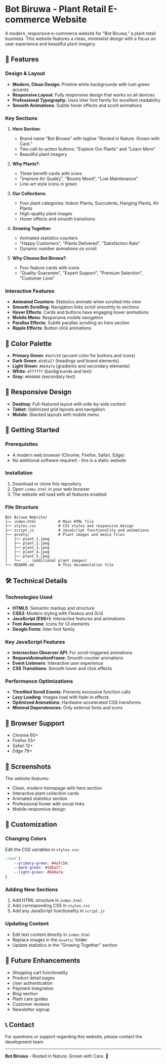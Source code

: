 # Bot Biruwa - Plant Retail E-commerce Website

A modern, responsive e-commerce website for "Bot Biruwa," a plant retail business. This website features a clean, minimalist design with a focus on user experience and beautiful plant imagery.

## 🌱 Features

### Design & Layout
- **Modern, Clean Design**: Pristine white backgrounds with lush green accents
- **Responsive Layout**: Fully responsive design that works on all devices
- **Professional Typography**: Uses Inter font family for excellent readability
- **Smooth Animations**: Subtle hover effects and scroll animations

### Key Sections
1. **Hero Section**: 
   - Brand name "Bot Biruwa" with tagline "Rooted in Nature. Grown with Care."
   - Two call-to-action buttons: "Explore Our Plants" and "Learn More"
   - Beautiful plant imagery

2. **Why Plants?**: 
   - Three benefit cards with icons
   - "Improve Air Quality", "Boosts Mood", "Low Maintenance"
   - Line-art style icons in green

3. **Our Collections**: 
   - Four plant categories: Indoor Plants, Succulents, Hanging Plants, Air Plants
   - High-quality plant images
   - Hover effects and smooth transitions

4. **Growing Together**: 
   - Animated statistics counters
   - "Happy Customers", "Plants Delivered", "Satisfaction Rate"
   - Dynamic number animations on scroll

5. **Why Choose Bot Biruwa?**: 
   - Four feature cards with icons
   - "Quality Guarantee", "Expert Support", "Premium Selection", "Customer Love"

### Interactive Features
- **Animated Counters**: Statistics animate when scrolled into view
- **Smooth Scrolling**: Navigation links scroll smoothly to sections
- **Hover Effects**: Cards and buttons have engaging hover animations
- **Mobile Menu**: Responsive mobile navigation
- **Parallax Effects**: Subtle parallax scrolling on hero section
- **Ripple Effects**: Button click animations

## 🎨 Color Palette
- **Primary Green**: `#4a7c59` (accent color for buttons and icons)
- **Dark Green**: `#2d5a27` (headings and brand elements)
- **Light Green**: `#6b9a7a` (gradients and secondary elements)
- **White**: `#ffffff` (backgrounds and text)
- **Gray**: `#666666` (secondary text)

## 📱 Responsive Design
- **Desktop**: Full-featured layout with side-by-side content
- **Tablet**: Optimized grid layouts and navigation
- **Mobile**: Stacked layouts with mobile menu

## 🚀 Getting Started

### Prerequisites
- A modern web browser (Chrome, Firefox, Safari, Edge)
- No additional software required - this is a static website

### Installation
1. Download or clone this repository
2. Open `index.html` in your web browser
3. The website will load with all features enabled

### File Structure
```
Bot Biruwa Website/
├── index.html          # Main HTML file
├── styles.css          # CSS styles and responsive design
├── script.js           # JavaScript functionality and animations
├── assets/             # Plant images and media files
│   ├── plant_1.jpeg
│   ├── plant_2.jpeg
│   ├── plant_3.jpeg
│   ├── plant_4.jpeg
│   ├── plant_5.jpeg
│   └── ... (additional plant images)
└── README.md           # This documentation file
```

## 🛠️ Technical Details

### Technologies Used
- **HTML5**: Semantic markup and structure
- **CSS3**: Modern styling with Flexbox and Grid
- **JavaScript (ES6+)**: Interactive features and animations
- **Font Awesome**: Icons for UI elements
- **Google Fonts**: Inter font family

### Key JavaScript Features
- **Intersection Observer API**: For scroll-triggered animations
- **RequestAnimationFrame**: Smooth counter animations
- **Event Listeners**: Interactive user experience
- **CSS Transitions**: Smooth hover and click effects

### Performance Optimizations
- **Throttled Scroll Events**: Prevents excessive function calls
- **Lazy Loading**: Images load with fade-in effects
- **Optimized Animations**: Hardware-accelerated CSS transforms
- **Minimal Dependencies**: Only external fonts and icons

## 🎯 Browser Support
- Chrome 60+
- Firefox 55+
- Safari 12+
- Edge 79+

## 📸 Screenshots

The website features:
- Clean, modern homepage with hero section
- Interactive plant collection cards
- Animated statistics section
- Professional footer with social links
- Mobile-responsive design

## 🔧 Customization

### Changing Colors
Edit the CSS variables in `styles.css`:
```css
:root {
    --primary-green: #4a7c59;
    --dark-green: #2d5a27;
    --light-green: #6b9a7a;
}
```

### Adding New Sections
1. Add HTML structure in `index.html`
2. Add corresponding CSS in `styles.css`
3. Add any JavaScript functionality in `script.js`

### Updating Content
- Edit text content directly in `index.html`
- Replace images in the `assets/` folder
- Update statistics in the "Growing Together" section

## 🌟 Future Enhancements
- Shopping cart functionality
- Product detail pages
- User authentication
- Payment integration
- Blog section
- Plant care guides
- Customer reviews
- Newsletter signup

## 📞 Contact
For questions or support regarding this website, please contact the development team.

---

**Bot Biruwa** - Rooted in Nature. Grown with Care. 🌱 